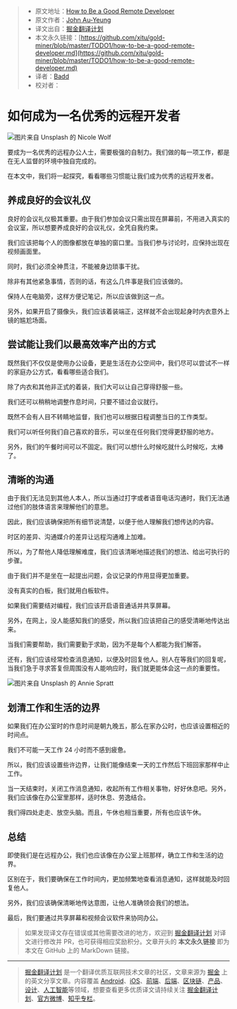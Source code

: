 > * 原文地址：[How to Be a Good Remote Developer](https://levelup.gitconnected.com/how-to-be-a-good-remote-developer-e399607d5532)
> * 原文作者：[John Au-Yeung](https://medium.com/@hohanga)
> * 译文出自：[掘金翻译计划](https://github.com/xitu/gold-miner)
> * 本文永久链接：[https://github.com/xitu/gold-miner/blob/master/TODO1/how-to-be-a-good-remote-developer.md](https://github.com/xitu/gold-miner/blob/master/TODO1/how-to-be-a-good-remote-developer.md)
> * 译者：[Badd](https://juejin.im/user/5b0f6d4b6fb9a009e405dda1)
> * 校对者：

# 如何成为一名优秀的远程开发者

![图片来自 [Unsplash](https://unsplash.com?utm_source=medium&utm_medium=referral) 的 [Nicole Wolf](https://unsplash.com/@joeel56?utm_source=medium&utm_medium=referral)](https://cdn-images-1.medium.com/max/12000/0*gcJQWqRaHf8E66Bw)

要成为一名优秀的远程办公人士，需要极强的自制力。我们做的每一项工作，都是在无人监督的环境中独自完成的。

在本文中，我们将一起探究，看看哪些习惯能让我们成为优秀的远程开发者。

## 养成良好的会议礼仪

良好的会议礼仪极其重要。由于我们参加会议只需出现在屏幕前，不用进入真实的会议室，所以想要养成良好的会议礼仪，全凭自我约束。

我们应该把每个人的图像都放在单独的窗口里。当我们参与讨论时，应保持出现在视频画面里。

同时，我们必须全神贯注，不能被身边琐事干扰。

除非有其他紧急事情，否则的话，有这么几件事是我们应该做的。

保持人在电脑旁，这样方便记笔记，所以应该做到这一点。

另外，如果开启了摄像头，我们应该着装端正，这样就不会出现起身时内衣意外上镜的尴尬场面。

## 尝试能让我们以最高效率产出的方式

既然我们不仅仅是使用办公设备，更是生活在办公空间中，我们尽可以尝试不一样的家庭办公方式，看看哪些适合我们。

除了内衣和其他非正式的着装，我们大可以让自己穿得舒服一些。

我们还可以稍稍地调整作息时间，只要不错过会议就行。

既然不会有人目不转睛地监督，我们也可以根据日程调整当日的工作类型。

我们可以听任何我们自己喜欢的音乐，可以坐在任何我们觉得更舒服的地方。

另外，我们的午餐时间可以不固定。我们可以想什么时候吃就什么时候吃，太棒了。

## 清晰的沟通

由于我们无法见到其他人本人，所以当通过打字或者语音电话沟通时，我们无法通过他们的肢体语言来理解他们的意思。

因此，我们应该确保把所有细节说清楚，以便于他人理解我们想传达的内容。

时区的差异、沟通媒介的差异让远程沟通难上加难。

所以，为了帮他人降低理解难度，我们应该清晰地描述我们的想法、给出可执行的步骤。

由于我们并不是坐在一起提出问题，会议记录的作用显得更加重要。

没有真实的白板，我们就用白板软件。

如果我们需要结对编程，我们应该开启语音通话并共享屏幕。

另外，在网上，没人能感知我们的感受，所以我们应该把自己的感受清晰地传达出来。

当我们需要帮助，我们需要勤于求助，因为不是每个人都能为我们解答。

还有，我们应该经常检查消息通知，以便及时回复他人。别人在等我们的回复呢，当我们急于寻求答复但周围没有人能响应时，我们就更能体会这一点的重要性。

![图片来自 [Unsplash](https://unsplash.com?utm_source=medium&utm_medium=referral) 的 [Annie Spratt](https://unsplash.com/@anniespratt?utm_source=medium&utm_medium=referral)](https://cdn-images-1.medium.com/max/15904/0*jlbf4_s4q88Oz-IR)

## 划清工作和生活的边界

如果我们在办公室时的作息时间是朝九晚五，那么在家办公时，也应该设置相近的时间点。

我们不可能一天工作 24 小时而不感到疲惫。

所以，我们应该设置些许边界，让我们能像结束一天的工作然后下班回家那样中止工作。

当一天结束时，关闭工作消息通知，收起所有工作相关事物，好好休息吧。另外，我们应该像在办公室里那样，适时休息、劳逸结合。

我们得四处走走、放空头脑。而且，午休也相当重要，所有也应该午休。

## 总结

即使我们是在远程办公，我们也应该像在办公室上班那样，确立工作和生活的边界。

区别在于，我们要确保在工作时间内，更加频繁地查看消息通知，这样就能及时回复他人。

另外，我们应该确保清晰地传达意图，让他人准确领会我们的想法。

最后，我们要通过共享屏幕和视频会议软件来协同办公。

> 如果发现译文存在错误或其他需要改进的地方，欢迎到 [掘金翻译计划](https://github.com/xitu/gold-miner) 对译文进行修改并 PR，也可获得相应奖励积分。文章开头的 **本文永久链接** 即为本文在 GitHub 上的 MarkDown 链接。

---

> [掘金翻译计划](https://github.com/xitu/gold-miner) 是一个翻译优质互联网技术文章的社区，文章来源为 [掘金](https://juejin.im) 上的英文分享文章。内容覆盖 [Android](https://github.com/xitu/gold-miner#android)、[iOS](https://github.com/xitu/gold-miner#ios)、[前端](https://github.com/xitu/gold-miner#前端)、[后端](https://github.com/xitu/gold-miner#后端)、[区块链](https://github.com/xitu/gold-miner#区块链)、[产品](https://github.com/xitu/gold-miner#产品)、[设计](https://github.com/xitu/gold-miner#设计)、[人工智能](https://github.com/xitu/gold-miner#人工智能)等领域，想要查看更多优质译文请持续关注 [掘金翻译计划](https://github.com/xitu/gold-miner)、[官方微博](http://weibo.com/juejinfanyi)、[知乎专栏](https://zhuanlan.zhihu.com/juejinfanyi)。
